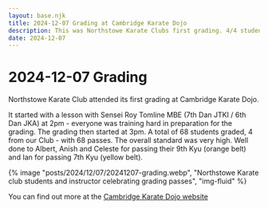 ```yaml
---
layout: base.njk
title: 2024-12-07 Grading at Cambridge Karate Dojo
description: This was Northstowe Karate Clubs first grading. 4/4 students passed - well done!
date: 2024-12-07
---
```

# 2024-12-07 Grading

Northstowe Karate Club attended its first grading at Cambridge Karate Dojo. 

It started with a lesson with Sensei Roy Tomline MBE (7th Dan JTKI / 6th Dan JKA) at 2pm - everyone was training hard in preparation for the grading. The grading then started at 3pm. A total of 68 students graded, 4 from our Club - with 68 passes. The overall standard was very high. Well done to Albert, Anish and Celeste for passing their 9th Kyu (orange belt) and Ian for passing 7th Kyu (yellow belt).

{% image "posts/2024/12/07/20241207-grading.webp", "Northstowe Karate club students and instructor celebrating grading passes", "img-fluid" %}

You can find out more at the [Cambridge Karate Dojo website](https://cambridgekaratedojo.com/news/)
